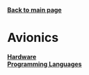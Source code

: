 **[Back to main page](#../index.md)**  

# Avionics

**[Hardware](#hardware.html)**  
**[Programming Languages](#languages.html)**  
